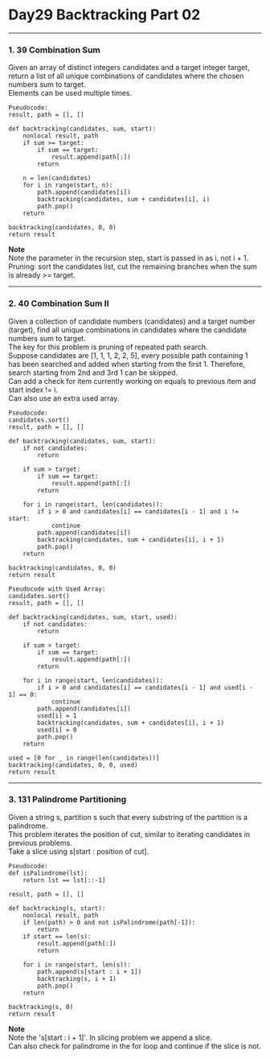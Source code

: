 # Day29 Backtracking Part 02

---

### 1. 39 Combination Sum
Given an array of distinct integers candidates and a target integer target, return a list of all unique combinations of candidates where the chosen numbers sum to target.  
Elements can be used multiple times.  

```
Pseudocode:
result, path = [], []

def backtracking(candidates, sum, start):
    nonlocal result, path
    if sum >= target:
        if sum == target:
            result.append(path[:])
        return
    
    n = len(candidates)
    for i in range(start, n):
        path.append(candidates[i])
        backtracking(candidates, sum + candidates[i], i)
        path.pop()
    return

backtracking(candidates, 0, 0)
return result
```
**Note**  
Note the parameter in the recursion step, start is passed in as i, not i + 1.  
Pruning: sort the candidates list, cut the remaining branches when the sum is already >= target.  

---

### 2. 40 Combination Sum II
Given a collection of candidate numbers (candidates) and a target number (target), find all unique combinations in candidates where the candidate numbers sum to target.  
The key for this problem is pruning of repeated path search.  
Suppose candidates are [1, 1, 1, 2, 2, 5], every possible path containing 1 has been searched and added when starting from the first 1. Therefore, search starting from 2nd and 3rd 1 can be skipped.  
Can add a check for item currently working on equals to previous item and start index != i.  
Can also use an extra used array.  

```
Pseudocode:
candidates.sort()
result, path = [], []

def backtracking(candidates, sum, start):
    if not candidates:
        return
    
    if sum > target:
        if sum == target:
            result.append(path[:])
        return
    
    for i in range(start, len(candidates)):
        if i > 0 and candidates[i] == candidates[i - 1] and i != start:
            continue
        path.append(candidates[i])
        backtracking(candidates, sum + candidates[i], i + 1)
        path.pop()
    return

backtracking(candidates, 0, 0)
return result

Pseudocode with Used Array:
candidates.sort()
result, path = [], []

def backtracking(candidates, sum, start, used):
    if not candidates:
        return
    
    if sum > target:
        if sum == target:
            result.append(path[:])
        return
    
    for i in range(start, len(candidates)):
        if i > 0 and candidates[i] == candidates[i - 1] and used[i - 1] == 0:
            continue
        path.append(candidates[i])
        used[i] = 1
        backtracking(candidates, sum + candidates[i], i + 1)
        used[i] = 0
        path.pop()
    return

used = [0 for _ in range(len(candidates))]
backtracking(candidates, 0, 0, used)
return result
```

---

### 3. 131 Palindrome Partitioning
Given a string s, partition s such that every substring of the partition is a palindrome.  
This problem iterates the position of cut, similar to iterating candidates in previous problems.  
Take a slice using s[start : position of cut].  

```
Pseudocode:
def isPalindrome(lst):
    return lst == lst[::-1]

result, path = [], []

def backtracking(s, start):
    nonlocal result, path
    if len(path) > 0 and not isPalindrome(path[-1]):
        return
    if start == len(s):
        result.append(path[:])
        return
    
    for i in range(start, len(s)):
        path.append(s[start : i + 1])
        backtracking(s, i + 1)
        path.pop()
    return

backtracking(s, 0)
return result
```
**Note**  
Note the 's[start : i + 1]'. In slicing problem we append a slice.  
Can also check for palindrome in the for loop and continue if the slice is not.  
